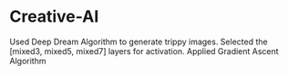 # Creative-AI

Used Deep Dream Algorithm to generate trippy images.
Selected the [mixed3, mixed5, mixed7] layers for activation.
Applied Gradient Ascent Algorithm
